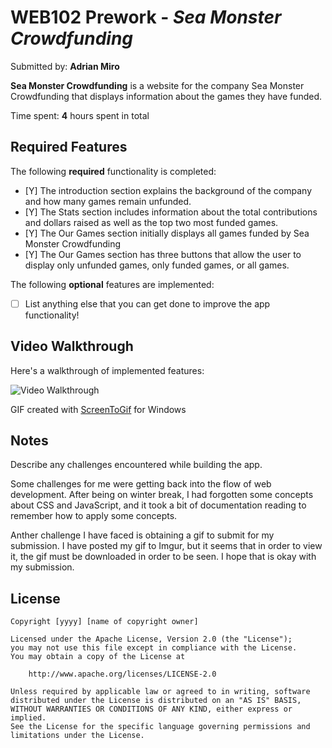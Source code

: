# WEB102 Prework - *Sea Monster Crowdfunding*

Submitted by: **Adrian Miro**

**Sea Monster Crowdfunding** is a website for the company Sea Monster Crowdfunding that displays information about the games they have funded.

Time spent: **4** hours spent in total

## Required Features

The following **required** functionality is completed:

* [Y] The introduction section explains the background of the company and how many games remain unfunded.
* [Y] The Stats section includes information about the total contributions and dollars raised as well as the top two most funded games.
* [Y] The Our Games section initially displays all games funded by Sea Monster Crowdfunding
* [Y] The Our Games section has three buttons that allow the user to display only unfunded games, only funded games, or all games.

The following **optional** features are implemented:

* [ ] List anything else that you can get done to improve the app functionality!

## Video Walkthrough

Here's a walkthrough of implemented features:

<img src='https://imgur.com/gallery/codepath-web102-submission-AHAhnay' title='Video Walkthrough' width='' alt='Video Walkthrough' />

<!-- Replace this with whatever GIF tool you used! -->
GIF created with [ScreenToGif](https://www.screentogif.com/) for Windows
<!-- Recommended tools:
[Kap](https://getkap.co/) for macOS
[ScreenToGif](https://www.screentogif.com/) for Windows
[peek](https://github.com/phw/peek) for Linux. -->

## Notes

Describe any challenges encountered while building the app.

Some challenges for me were getting back into the flow of web development. After being on winter break, I had forgotten some concepts about CSS and JavaScript, and it took a bit of documentation reading to remember how to apply some concepts.  

Anther challenge I have faced is obtaining a gif to submit for my submission. I have posted my gif to Imgur, but it seems that in order to view it, the gif must be downloaded in order to be seen. I hope that is okay with my submission.  

## License

    Copyright [yyyy] [name of copyright owner]

    Licensed under the Apache License, Version 2.0 (the "License");
    you may not use this file except in compliance with the License.
    You may obtain a copy of the License at

        http://www.apache.org/licenses/LICENSE-2.0

    Unless required by applicable law or agreed to in writing, software
    distributed under the License is distributed on an "AS IS" BASIS,
    WITHOUT WARRANTIES OR CONDITIONS OF ANY KIND, either express or implied.
    See the License for the specific language governing permissions and
    limitations under the License.

